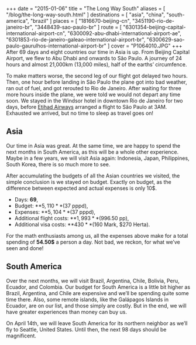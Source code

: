 +++
date    = "2015-01-06"
title   = "The Long Way South"
aliases = [ "/blog/the-long-way-south.html" ]
destinations = [ "asia", "china", "south-america", "brazil" ]
places  = [ "1816670-beijing-cn", "3451190-rio-de-janeiro-br", "3448439-sao-paulo-br" ]
route   = [
  "6301354-beijing-capital-international-airport-cn",
  "6300092-abu-dhabi-international-airport-ae",
  "6301853-rio-de-janeiro-galeao-international-airport-br",
  "6300629-sao-paulo-gaurulhos-international-airport-br"
]
cover = "P1064010.JPG"
+++
After 69 days and eight countries our time in Asia is up. From Beijing Capital Airport, we flew to Abu Dhabi and onwards to São Paulo. A journey of 24 hours and almost 21,000km (13,000 miles), half of the earths’ circumfence.
<!--more-->

To make matters worse, the second leg of our flight got delayed two hours. Then, one hour before landing in São Paulo the plane got into bad weather, ran out of fuel, and got rerouted to Rio de Janeiro. After waiting for three more hours inside the plane, we were told we would not depart any time soon. We stayed in the Windsor hotel in downtown Rio de Janeiro for two days, before [Etihad Airways](http://www.etihad.com) arranged a flight to São Paulo at 3AM. Exhausted we arrived, but no time to sleep as travel goes on!

## Asia
Our time in Asia was great. At the same time, we are happy to spend the next months in South America, as this will be a whole other experience. Maybe in a few years, we will visit Asia again: Indonesia, Japan, Philippines, South Korea, there is so much more to see.

After accumulating the budgets of all the Asian countries we visited, the simple conclusion is we stayed on budget. Exactly on budget, as the difference between expected and actual expenses is only 10$.

* Days: **69**,
* Budget: **$5,110** ($37 pppd),
* Expenses: **$5,104** ($37 pppd),
* Additional flight costs: **$1,993** ($996.50 pp),
* Additional visa costs: **$430** ($160 Mark, $270 Herta).

For the math enthusiasts among us, all the expenses above make for a total spending of **54.50$** a person a day. Not bad, we reckon, for what we’ve seen and done!

## South America
Over the next months, we will visit Brazil, Argentina, Chile, Bolivia, Peru, Ecuador, and Colombia. Our budget for South America is a little bit higher as Brazil, Argentina, and Chile are expensive and we’ll be spending quite some time there. Also, some remote islands, like the Galápagos Islands in Ecuador, are on our list, and those simply are costly. But in the end, we will have greater experiences than money can buy us.

On April 14th, we will leave South America for its northern neighbor as we’ll fly to Seattle, United States. Until then, the next 98 days should be magnificent.
